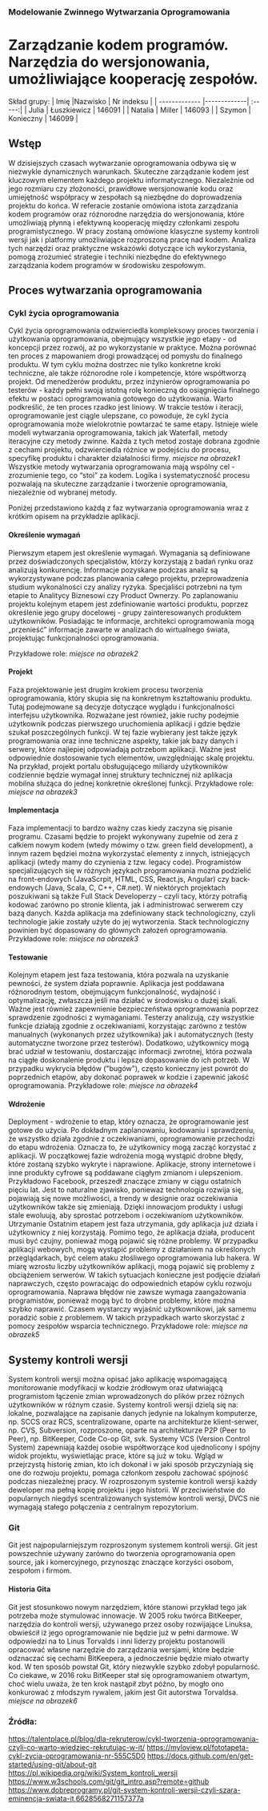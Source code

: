 ### Modelowanie Zwinnego Wytwarzania Oprogramowania
# Zarządzanie kodem programów. Narzędzia do wersjonowania, umożliwiające kooperację zespołów.
Skład grupy:
| Imię        |Nazwisko          | Nr indeksu  |
| ------------- |-------------| :-----:|
| Julia      | Łuszkiewicz | 146091 |
| Natalia     | Miller     | 146093 |
| Szymon | Konieczny      |  146099 |

## Wstęp 
W dzisiejszych czasach wytwarzanie oprogramowania odbywa się w niezwykle dynamicznych warunkach. Skuteczne zarządzanie kodem jest kluczowym elementem każdego projektu informatycznego. Niezależnie od jego rozmiaru czy złożoności, prawidłowe wersjonowanie kodu oraz umiejętność współpracy w zespołach są niezbędne do doprowadzenia projektu do końca. W referacie zostanie omówiona istota zarządzania kodem programów oraz różnorodne narzędzia do wersjonowania, które umożliwiają płynną i efektywną kooperację między członkami zespołu programistycznego. W pracy zostaną omówione klasyczne systemy kontroli wersji jak i platformy umożliwiające rozproszoną pracę nad kodem. Analiza tych narzędzi oraz praktyczne wskazówki dotyczące ich wykorzystania, pomogą zrozumieć strategie i techniki niezbędne do efektywnego zarządzania kodem programów w środowisku zespołowym.
## Proces wytwarzania oprogramowania 
### Cykl życia oprogramowania
Cykl życia oprogramowania odzwierciedla kompleksowy proces tworzenia i użytkowania oprogramowania, obejmujący wszystkie jego etapy - od koncepcji przez rozwój, aż po wykorzystanie w praktyce. Można porównać ten proces z mapowaniem drogi prowadzącej od pomysłu do finalnego produktu.
W tym cyklu można dostrzec nie tylko konkretne kroki techniczne, ale także różnorodne role i kompetencje, które współtworzą projekt. Od menedżerów produktu, przez inżynierów oprogramowania po testerów - każdy pełni swoją istotną rolę konieczną do osiągnięcia finalnego efektu w postaci oprogramowania gotowego do użytkowania.
Warto podkreślić, że ten proces rzadko jest liniowy. W trakcie testów i iteracji, oprogramowanie jest ciągle ulepszane, co powoduje, że cykl życia oprogramowania może wielokrotnie powtarzać te same etapy. Istnieje wiele modeli wytwarzania oprogramowania, takich jak Waterfall, metody iteracyjne czy metody zwinne. Każda z tych metod zostaje dobrana zgodnie z cechami projektu, odzwierciedla różnice w podejściu do procesu, specyfikę produktu i charakter działalności firmy.
*miejsce na obrazek1*
Wszystkie metody wytwarzania oprogramowania mają wspólny cel - zrozumienie tego, co “stoi” za kodem. Logika i systematyczność procesu pozwalają na skuteczne zarządzanie i tworzenie oprogramowania, niezależnie od wybranej metody.

Poniżej przedstawiono każdą z faz wytwarzania oprogramowania wraz z krótkim opisem na przykładzie aplikacji.
#### Określenie wymagań
Pierwszym etapem jest określenie wymagań. Wymagania są definiowane przez doświadczonych specjalistów, którzy korzystają z badań rynku oraz analizują konkurencję. Informacje pozyskane podczas analiz są wykorzystywane podczas planowania całego projektu, przeprowadzenia studium wykonalności czy analizy ryzyka. Specjaliści potrzebni na tym etapie to Analitycy Biznesowi czy Product Ownerzy. Po zaplanowaniu projektu kolejnym etapem jest zdefiniowanie wartości produktu, poprzez określenie jego grupy docelowej - grupy zainteresowanych produktem użytkowników. Posiadając te informacje, architekci oprogramowania mogą „przenieść” informacje zawarte w analizach do wirtualnego świata, projektując funkcjonalności oprogramowania. 

Przykładowe role: *miejsce na obrazek2*

#### Projekt 
Faza projektowanie jest drugim krokiem procesu tworzenia oprogramowania, który skupia się na konkretnym kształtowaniu produktu. Tutaj podejmowane są decyzje dotyczące wyglądu i funkcjonalności interfejsu użytkownika. Rozważane jest również, jakie ruchy podejmie użytkownik podczas pierwszego uruchomienia aplikacji i gdzie będzie szukał poszczególnych funkcji.
W tej fazie wybierany jest także język programowania oraz inne techniczne aspekty, takie jak bazy danych i serwery, które najlepiej odpowiadają potrzebom aplikacji. Ważne jest odpowiednie dostosowanie tych elementów, uwzględniając skalę projektu. Na przykład, projekt portalu obsługującego miliardy użytkowników codziennie będzie wymagał innej struktury technicznej niż aplikacja mobilna służąca do jednej konkretnie określonej funkcji.
Przykładowe role: *miejsce na obrazek3*







#### Implementacja
Faza implementacji to bardzo ważny czas kiedy zaczyna się pisanie programu. Czasami będzie to projekt wykonywany zupełnie od zera z całkiem nowym kodem (wtedy mówimy o tzw. green field development), a innym razem będziei można wykorzystać elementy z innych, istniejących aplikacji (wtedy mamy do czynienia z tzw. legacy code). Programistów specjalizujących się w różnych językach programowania można podzielić na front-endowych (JavaScrpit, HTML, CSS, React.js, Angular) czy back-endowych (Java, Scala, C, C++, C#.net). W niektórych projektach poszukiwani są także Full Stack Developerzy – czyli tacy, którzy potrafią kodować zarówno po stronie klienta, jak i administrować serwerem czy bazą danych. Każda aplikacja ma zdefiniowany stack technologiczny, czyli technologie jakie zostały użyte do jej wytworzenia. Stack technologiczny powinien być dopasowany do głównych założeń oprogramowania.
Przykładowe role: *miejsce na obrazek3*


#### Testowanie 

Kolejnym etapem jest faza testowania, która pozwala na uzyskanie pewności, że system działa poprawnie. Aplikacja jest poddawana różnorodnym testom, obejmującym funkcjonalność, wydajność i optymalizację, zwłaszcza jeśli ma działać w środowisku o dużej skali. Ważne jest również zapewnienie bezpieczeństwa oprogramowania poprzez sprawdzenie zgodności z wymaganiami.
Testerzy analizują, czy wszystkie funkcje działają zgodnie z oczekiwaniami, korzystając zarówno z testów manualnych (wykonanych przez użytkownika) jak i automatycznych (testy automatyczne tworzone przez testerów). Dodatkowo, użytkownicy mogą brać udział w testowaniu, dostarczając informacji zwrotnej, która pozwala na ciągłe doskonalenie produktu i lepsze dopasowanie do ich potrzeb.
W przypadku wykrycia błędów ("bugów"), często konieczny jest powrót do poprzednich etapów, aby dokonać poprawek w kodzie i zapewnić jakość oprogramowania.
Przykładowe role: *miejsce na obrazek4*

#### Wdrożenie 
Deployment - wdrożenie to etap, który oznacza, że oprogramowanie jest gotowe do użycia. Po dokładnym zaplanowaniu, kodowaniu i sprawdzeniu, że wszystko działa zgodnie z oczekiwaniami, oprogramowanie przechodzi do etapu wdrożenia. Oznacza to, że użytkownicy mogą zacząć korzystać z aplikacji.
W początkowej fazie wdrożenia mogą wystąpić drobne błędy, które zostaną szybko wykryte i naprawione. Aplikacje, strony internetowe i inne produkty cyfrowe są poddawane ciągłym zmianom i ulepszeniom. Przykładowo Facebook, przeszedł znaczące zmiany w ciągu ostatnich pięciu lat. Jest to naturalne zjawisko, ponieważ technologia rozwija się, pojawiają się nowe możliwości, a trendy w designie oraz oczekiwania użytkowników także się zmieniają. Dzięki innowacjom produkty i usługi stale ewoluują, aby sprostać potrzebom i oczekiwaniom użytkowników.
Utrzymanie
Ostatnim etapem jest faza utrzymania, gdy aplikacja już działa i użytkownicy z niej korzystają. Pomimo tego, że aplikacja działa, producent musi być czujny, ponieważ mogą pojawić się różne problemy.
W przypadku aplikacji webowych, mogą wystąpić problemy z działaniem na określonych przeglądarkach, być celem ataku złośliwego oprogramowania lub hakera. W miarę wzrostu liczby użytkowników aplikacji, mogą pojawić się problemy z obciążeniem serwerów. W takich sytuacjach konieczne jest podjęcie działań naprawczych, często powracając do odpowiednich etapów cyklu rozwoju oprogramowania.
Naprawa błędów nie zawsze wymaga zaangażowania programistów, ponieważ mogą być to drobne problemy, które można szybko naprawić. Czasem wystarczy wyjaśnić użytkownikowi, jak samemu poradzić sobie z problemem. W takich przypadkach warto skorzystać z pomocy zespołów wsparcia technicznego.
Przykładowe role: *miejsce na obrazek5*



## Systemy kontroli wersji
System kontroli wersji można opisać jako aplikację wspomagającą monitorowanie modyfikacji w kodzie źródłowym oraz ułatwiającą programistom łączenie zmian wprowadzonych do plików przez różnych użytkowników w różnym czasie. 
Systemy kontroli wersji dzielą się na:
lokalne, pozwalające na zapisanie danych jedynie na lokalnym komputerze, np. SCCS﻿ oraz RCS,
scentralizowane, oparte na architekturze klient-serwer, np. CVS, Subversion,
rozproszone, oparte na architekturze P2P (Peer to Peer), np. BitKeeper, Code Co-op﻿ Git, svk.
Systemy VCS (Version Control System) zapewniają każdej osobie współtworzące kod ujednolicony i spójny widok projektu, wyświetlając prace, które są już w toku. Wgląd w przejrzystą historię zmian, kto ich dokonał i w jaki sposób przyczyniają się one do rozwoju projektu, pomaga członkom zespołu zachować spójność podczas niezależnej pracy.
W rozproszonym systemie kontroli wersji każdy deweloper ma pełną kopię projektu i jego historii. W przeciwieństwie do popularnych niegdyś scentralizowanych systemów kontroli wersji, DVCS nie wymagają stałego połączenia z centralnym repozytorium. 

### Git
Git jest najpopularniejszym rozproszonym systemem kontroli wersji. Git jest powszechnie używany zarówno do tworzenia oprogramowania open source, jak i komercyjnego, przynosząc znaczące korzyści osobom, zespołom i firmom.

#### Historia Gita
Git jest stosunkowo nowym narzędziem, które stanowi przykład tego jak potrzeba może stymulować innowacje. W 2005 roku twórca BitKeeper, narzędzia do kontroli wersji, używanego przez osoby rozwijające Linuksa, obwieścił iż jego oprogramowanie nie będzie już w pełni darmowe. W odpowiedzi na to Linus Torvalds i inni liderzy projektu postanowili opracować własne narzędzie do zarządzania wersjami, które będzie odznaczać się cechami BitKeepera, a jednocześnie będzie miało otwarty kod. W ten sposób powstał Git, który niezwykle szybko zdobył popularność. Co ciekawe, w 2016 roku BitKeeper stał się oprogramowaniem otwartym, choć wielu uważa, że ten krok nastąpił zbyt późno, by mogło ono konkurować z młodszym rywalem, jakim jest Git autorstwa Torvaldsa.
*miejsce na obrazek6*








### Źródła:
https://talentplace.pl/blog/dla-rekruterow/cykl-tworzenia-oprogramowania-czyli-co-warto-wiedziec-rekrutujac-w-it/
https://myloview.pl/fototapeta-cykl-zycia-oprogramowania-nr-555C5D0
https://docs.github.com/en/get-started/using-git/about-git
https://pl.wikipedia.org/wiki/System_kontroli_wersji
https://www.w3schools.com/git/git_intro.asp?remote=github
https://www.dobreprogramy.pl/git-system-kontroli-wersji-czyli-szara-eminencja-swiata-it,6628568271157377a





